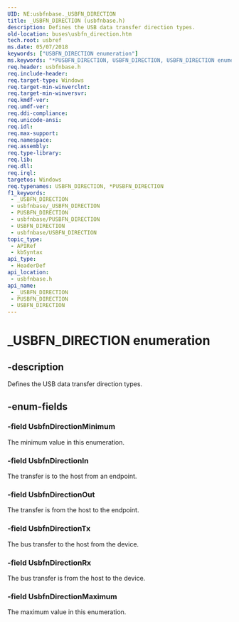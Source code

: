 ```yaml
---
UID: NE:usbfnbase._USBFN_DIRECTION
title: _USBFN_DIRECTION (usbfnbase.h)
description: Defines the USB data transfer direction types.
old-location: buses\usbfn_direction.htm
tech.root: usbref
ms.date: 05/07/2018
keywords: ["USBFN_DIRECTION enumeration"]
ms.keywords: "*PUSBFN_DIRECTION, USBFN_DIRECTION, USBFN_DIRECTION enumeration [Buses], UsbfnDirectionIn, UsbfnDirectionMaximum, UsbfnDirectionMinimum, UsbfnDirectionOut, UsbfnDirectionRx, UsbfnDirectionTx, _USBFN_DIRECTION, buses.usbfn_direction, usbfnbase/USBFN_DIRECTION, usbfnbase/UsbfnDirectionIn, usbfnbase/UsbfnDirectionMaximum, usbfnbase/UsbfnDirectionMinimum, usbfnbase/UsbfnDirectionOut, usbfnbase/UsbfnDirectionRx, usbfnbase/UsbfnDirectionTx"
req.header: usbfnbase.h
req.include-header: 
req.target-type: Windows
req.target-min-winverclnt: 
req.target-min-winversvr: 
req.kmdf-ver: 
req.umdf-ver: 
req.ddi-compliance: 
req.unicode-ansi: 
req.idl: 
req.max-support: 
req.namespace: 
req.assembly: 
req.type-library: 
req.lib: 
req.dll: 
req.irql: 
targetos: Windows
req.typenames: USBFN_DIRECTION, *PUSBFN_DIRECTION
f1_keywords:
 - _USBFN_DIRECTION
 - usbfnbase/_USBFN_DIRECTION
 - PUSBFN_DIRECTION
 - usbfnbase/PUSBFN_DIRECTION
 - USBFN_DIRECTION
 - usbfnbase/USBFN_DIRECTION
topic_type:
 - APIRef
 - kbSyntax
api_type:
 - HeaderDef
api_location:
 - usbfnbase.h
api_name:
 - _USBFN_DIRECTION
 - PUSBFN_DIRECTION
 - USBFN_DIRECTION
---
```


# _USBFN_DIRECTION enumeration


## -description

Defines the USB data transfer direction types.

## -enum-fields

### -field UsbfnDirectionMinimum

The minimum value in this enumeration.

### -field UsbfnDirectionIn

The transfer is to the host from an endpoint.

### -field UsbfnDirectionOut

The transfer is from the host to the endpoint.

### -field UsbfnDirectionTx

The bus transfer to the host from the device.

### -field UsbfnDirectionRx

The bus transfer is from the host to the device.

### -field UsbfnDirectionMaximum

The maximum value in this enumeration.

